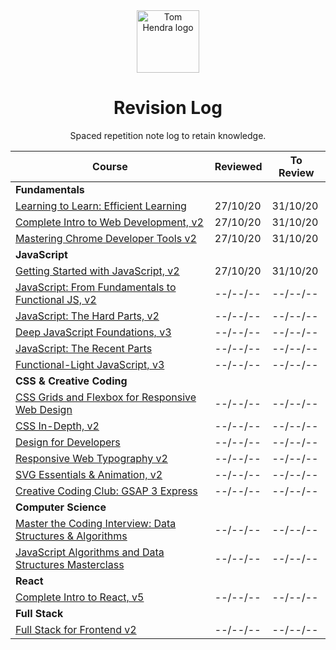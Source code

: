 <div align=center>
<img alt="Tom Hendra logo" src="https://res.cloudinary.com/tomhendra/image/upload/v1567091669/tomhendra-logo/tomhendra-logo-round-1024.png" width="100" />
<h1>Revision Log</h1>
<p>Spaced repetition note log to retain knowledge.</p>
</div>

| Course                                                                                                                   | Reviewed | To Review |
| ------------------------------------------------------------------------------------------------------------------------ | -------- | --------- |
| **Fundamentals**                                                                                                         |
| [Learning to Learn: Efficient Learning](10-learning-to-learn)                                                            | 27/10/20 | 31/10/20  |
| [Complete Intro to Web Development, v2](14-fem-beginner/1-complete-intro-to-web-development-v2)                          | 27/10/20 | 31/10/20  |
| [Mastering Chrome Developer Tools v2](14-fem-beginner/5-mastering-chrome-developer-tools-v2)                             | 27/10/20 | 31/10/20  |
| **JavaScript**                                                                                                           |
| [Getting Started with JavaScript, v2](14-fem-beginner/2-getting-started-with-javascript-v2)                              | 27/10/20 | 31/10/20  |
| [JavaScript: From Fundamentals to Functional JS, v2](14-fem-beginner/4-javascript-from-fundamentals-to-functional-js-v2) | --/--/-- | --/--/--  |
| [JavaScript: The Hard Parts, v2](15-fem-professional/1-javascript-the-hard-parts-v2)                                     | --/--/-- | --/--/--  |
| [Deep JavaScript Foundations, v3](15-fem-professional/2-deep-javascript-foundations)                                     | --/--/-- | --/--/--  |
| [JavaScript: The Recent Parts](15-fem-professional/3-javascript-the-recent-parts)                                        | --/--/-- | --/--/--  |
| [Functional-Light JavaScript, v3](15-fem-professional/5-functional-light-javascript-v3)                                  | --/--/-- | --/--/--  |
| **CSS & Creative Coding**                                                                                                |
| [CSS Grids and Flexbox for Responsive Web Design](14-fem-beginner/3-css-grids-and-flexbox-for-responsive-web-design)     | --/--/-- | --/--/--  |
| [CSS In-Depth, v2](15-fem-professional/6-css-in-depth-v2)                                                                | --/--/-- | --/--/--  |
| [Design for Developers](16-fem-design-to-code/1-design-for-developers)                                                   | --/--/-- | --/--/--  |
| [Responsive Web Typography v2](16-fem-design-to-code/2-responsive-web-typography-v2)                                     | --/--/-- | --/--/--  |
| [SVG Essentials & Animation, v2](16-fem-design-to-code/3-svg-essentials-and-animation-v2)                                | --/--/-- | --/--/--  |
| [Creative Coding Club: GSAP 3 Express](https://www.creativecodingclub.com/courses/gsap-3-express)                        | --/--/-- | --/--/--  |
| **Computer Science**                                                                                                     |
| [Master the Coding Interview: Data Structures & Algorithms](11-master-the-coding-interview)                              | --/--/-- | --/--/--  |
| [JavaScript Algorithms and Data Structures Masterclass](3-algorithms-and-data-structures)                                | --/--/-- | --/--/--  |
| **React**                                                                                                                |
| [Complete Intro to React, v5](15-fem-professional/)                                                                      | --/--/-- | --/--/--  |
| **Full Stack**                                                                                                           |
| [Full Stack for Frontend v2](15-fem-professional/7-full-stack-for-front-end-engineers-v2)                                | --/--/-- | --/--/--  |
